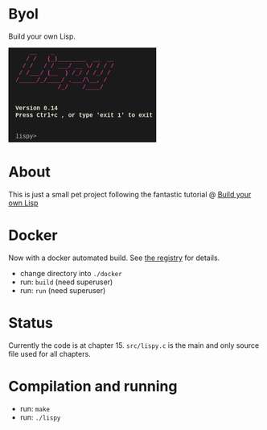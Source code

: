 Byol
====
Build your own Lisp.

![Screenshot](screenshot/lispy-0.14.png)

About
=====
This is just a small pet project following the fantastic tutorial @ [Build your own Lisp](http://www.buildyourownlisp.com)

Docker
======
Now with a docker automated build. See [the registry](https://registry.hub.docker.com/u/plastboks/byol/) for details.
* change directory into `./docker`
* run: `build` (need superuser)
* run: `run` (need superuser)

Status
======
Currently the code is at chapter 15. `src/lispy.c` is the main and only source file used for all chapters.

Compilation and running
=======================
* run: `make`
* run: `./lispy`
